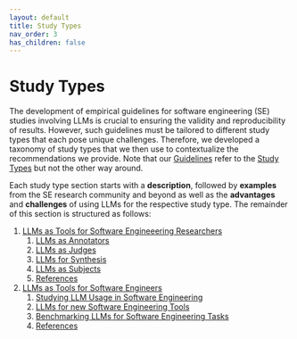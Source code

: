 ```yaml
---
layout: default
title: Study Types
nav_order: 3
has_children: false
---
```


# Study Types

The development of empirical guidelines for software engineering (SE) studies involving LLMs is crucial to ensuring the validity and reproducibility of results.
However, such guidelines must be tailored to different study types that each pose unique challenges.
Therefore, we developed a taxonomy of study types that we then use to contextualize the recommendations we provide.
Note that our [Guidelines](/guidelines) refer to the [Study Types](\study-types) but not the other way around.

Each study type section starts with a **description**, followed by **examples** from the SE research community and beyond as well as the **advantages** and **challenges** of using LLMs for the respective study type.
The remainder of this section is structured as follows:

1. [LLMs as Tools for Software Engineeering Researchers](#introduction-llms-as-tools-for-software-engineering-researchers)
    1. [LLMs as Annotators](#llms-as-annotators)
    2. [LLMs as Judges](#llms-as-judges)
    3. [LLMs for Synthesis](#llms-for-synthesis)
    4. [LLMs as Subjects](#llms-as-subjects)
    5. [References](#references)
2. [LLMs as Tools for Software Engineers](#introduction-llms-as-tools-for-software-engineers)
    1. [Studying LLM Usage in Software Engineering](#studying-llm-usage-in-software-engineering)
    2. [LLMs for new Software Engineering Tools](#llms-for-new-software-engineering-tools)
    3. [Benchmarking LLMs for Software Engineering Tasks](#benchmarking-llms-for-software-engineering-tasks)
    4. [References](#references)

